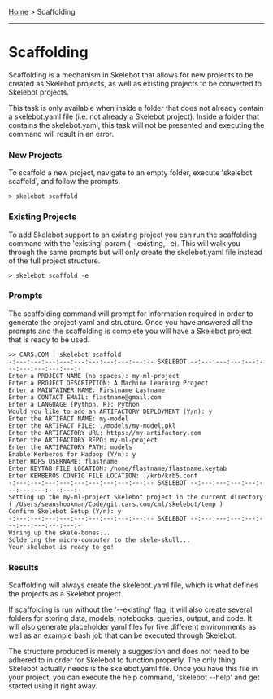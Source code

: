 [Home](index.md) > Scaffolding

---

# Scaffolding

Scaffolding is a mechanism in Skelebot that allows for new projects to be created as Skelebot projects, as well as existing projects to be converted to Skelebot projects.

This task is only available when inside a folder that does not already contain a skelebot.yaml file (i.e. not already a Skelebot project). Inside a folder that contains the skelebot.yaml, this task will not be presented and executing the command will result in an error.

### New Projects
To scaffold a new project, navigate to an empty folder, execute 'skelebot scaffold', and follow the prompts.

```
> skelebot scaffold
```

### Existing Projects
To add Skelebot support to an existing project you can run the scaffolding command with the 'existing' param (--existing, -e). This will walk you through the same prompts but will only create the skelebot.yaml file instead of the full project structure.

```
> skelebot scaffold -e
```

### Prompts
The scaffolding command will prompt for information required in order to generate the project yaml and structure. Once you have answered all the prompts and the scaffolding is complete you will have a Skelebot project that is ready to be used.

```
>> CARS.COM | skelebot scaffold
-:---:---:---:---:---:---:---:---:---:-- SKELEBOT --:---:---:---:---:---:---:---:---:---:-
Enter a PROJECT NAME (no spaces): my-ml-project
Enter a PROJECT DESCRIPTION: A Machine Learning Project
Enter a MAINTAINER NAME: Firstname Lastname
Enter a CONTACT EMAIL: flastname@gmail.com
Enter a LANGUAGE [Python, R]: Python
Would you like to add an ARTIFACTORY DEPLOYMENT (Y/n): y
Enter the ARTIFACT NAME: my-model
Enter the ARTIFACT FILE: ./models/my-model.pkl
Enter the ARTIFACTORY URL: https://my-artifactory.com
Enter the ARTIFACTORY REPO: my-ml-project
Enter the ARTIFACTORY PATH: models
Enable Kerberos for Hadoop (Y/n): y
Enter HDFS USERNAME: flastname
Enter KEYTAB FILE LOCATION: /home/flastname/flastname.keytab
Enter KERBEROS CONFIG FILE LOCATION: ./krb/krb5.conf
-:---:---:---:---:---:---:---:---:---:-- SKELEBOT --:---:---:---:---:---:---:---:---:---:-
Setting up the my-ml-project Skelebot project in the current directory
( /Users/seanshookman/Code/git.cars.com/cml/skelebot/temp )
Confirm Skelebot Setup (Y/n): y
-:---:---:---:---:---:---:---:---:---:-- SKELEBOT --:---:---:---:---:---:---:---:---:---:-
Wiring up the skele-bones...
Soldering the micro-computer to the skele-skull...
Your skelebot is ready to go!
```

### Results
Scaffolding will always create the skelebot.yaml file, which is what defines the projects as a Skelebot project.

If scaffolding is run without the '--existing' flag, it will also create several folders for storing data, models, notebooks,  queries, output, and code. It will also generate placeholder yaml files for five different environments as well as an example bash job that can be executed through Skelebot.

The structure produced is merely a suggestion and does not need to be adhered to in order for Skelebot to function properly. The only thing Skelebot actually needs is the skelebot.yaml file. Once you have this file in your project, you can execute the help command, 'skelebot --help' and get started using it right away.
